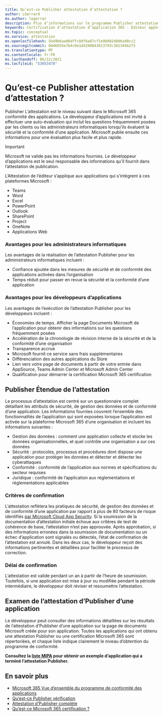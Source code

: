 ```yaml
---
title: Qu’est-ce Publisher attestation d’attestation ?
author: LGerrard
ms.author: legerrar
description: Plus d’informations sur le programme Publisher attestation d’attestation d’attestation d’information
keywords: Certification d’attestation d’application 365 - Éditeur appSource
ms.topic: conceptual
ms.service: attestation
ms.openlocfilehash: 5b49b6aa06dffc0df6a87cf1e9b0824806a90cc2
ms.sourcegitcommit: 0d46955e7b4c0e1d4208843813793c382344b2f5
ms.translationtype: MT
ms.contentlocale: fr-FR
ms.lasthandoff: 06/22/2021
ms.locfileid: "53053478"
---
```

# <a name="what-is-publisher-attestation"></a>Qu’est-ce Publisher attestation d’attestation ?

Publisher L’attestation est le niveau suivant dans le Microsoft 365 conformité des applications. Le développeur d’applications est invité à effectuer une auto-évaluation qui inclut les questions fréquemment posées par les clients ou les administrateurs informatiques lorsqu’ils évaluent la sécurité et la conformité d’une application. Microsoft publie ensuite ces informations pour une évaluation plus facile et plus rapide.

> [!IMPORTANT]
> Microsoft ne valide pas les informations fournies. Le développeur d’applications est le seul responsable des informations qu’il fournit dans l’attestation de publication. 

L’Attestation de l’éditeur s’applique aux applications qui s’intègrent à ces plateformes Microsoft :
- Teams
- Word
- Excel
- PowerPoint 
- Outlook
- SharePoint
- Project
- OneNote
- Applications Web

### <a name="benefits-for-it-admins"></a>Avantages pour les administrateurs informatiques
Les avantages de la réalisation de l’attestation Publisher pour les administrateurs informatiques incluent :
-   Confiance ajoutée dans les mesures de sécurité et de conformité des applications activées dans l’organisation
-   Temps réduit pour passer en revue la sécurité et la conformité d’une application

### <a name="benefits-for-app-developers"></a>Avantages pour les développeurs d’applications 
Les avantages de l’exécution de l’attestation Publisher pour les développeurs incluent : 
-   Économies de temps. Afficher la page Documents Microsoft de l’application pour obtenir des informations sur les questions fréquemment posées
-   Accélération de la chronologie de révision interne de la sécurité et de la conformité d’une organisation
-   Transparence accrue
- Microsoft fournit ce service sans frais supplémentaires
-   Différenciation des autres applications du Store
-   Lien vers votre page de documents à partir de votre entrée dans AppSource, Teams Admin Center et Microsoft Admin Center
-   Qualification pour démarrer la certification Microsoft 365 certification


## <a name="publisher-attestation-scope"></a>Publisher Étendue de l’attestation

Le processus d’attestation est centré sur un questionnaire complet détaillant les attributs de sécurité, de gestion des données et de conformité d’une application. Les informations fournies couvrent l’ensemble des fonctionnalités de l’application qui sont exposées lorsque l’application est activée sur la plateforme Microsoft 365 d’une organisation et incluent les informations suivantes :

- Gestion des données : comment une application collecte et stocke les données organisationnelles, et quel contrôle une organisation a sur ces données
- Sécurité : protocoles, processus et procédures dont dispose une application pour protéger les données et détecter et détecter les cyberattaques
- Conformité : conformité de l’application aux normes et spécifications du secteur requises
- Juridique : conformité de l’application aux réglementations et réglementations applicables

### <a name="confirmation-criteria"></a>Critères de confirmation

L’attestation reflètera les pratiques de sécurité, de gestion des données et de conformité d’une application par rapport à plus de 80 facteurs de risque identifiés [par Microsoft Cloud App Security](https://www.microsoft.com/microsoft-365/enterprise-mobility-security/cloud-app-security). Si la soumission de la documentation d’attestation initiale échoue aux critères de test de cohérence de base, l’attestation n’est pas approuvée. Après approbation, si des informations erronées dans la soumission de documentation ou un échec d’application sont signalés ou détectés, l’état de confirmation de l’attestation est annulé. Dans les deux cas, le développeur reçoit des informations pertinentes et détaillées pour faciliter le processus de correction.

### <a name="confirmation-time-frame"></a>Délai de confirmation

L’attestation est valide pendant un an à partir de l’heure de soumission. Toutefois, si une application est mise à jour ou modifiée pendant la période intermédiaire, le développeur doit réviser et resoumettre l’attestation.

## <a name="reviewing-an-apps-publisher-attestation"></a>Examen de l’attestation d’Publisher d’une application

Le développeur peut consulter des informations détaillées sur les résultats de l’attestation d’Publisher d’une application sur la page de documents Microsoft créée pour son application. Toutes les applications qui ont obtenu une attestation Publisher ou une certification Microsoft 365 sont répertoriées, et chaque liste indique clairement le niveau d’obtention du programme de conformité.

**Consultez la [liste MIPA](https://docs.microsoft.com/microsoft-365-app-certification/teams/iglobe-mipa-your-personal-assistant?pivots=mcas) pour obtenir un exemple d’application qui a terminé l’attestation Publisher.** 

## <a name="learn-more"></a>En savoir plus

* [Microsoft 365 Vue d’ensemble du programme de conformité des applications](~/overview.md)
* [Qu’est-ce Publisher vérification](https://docs.microsoft.com/azure/active-directory/develop/publisher-verification-overview)
* [Attestation d’Publisher complète](~/docs/attestation.md)  
* [Qu’est-ce Microsoft 365 certification ?](~/docs/enterprise-app-certification-guide.md)
